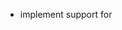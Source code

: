 * implement support for <script>
* implement support for other tags that have a name conflict with python key words
* implement support for SVG, maybe even for charts
* implement support for inline images

